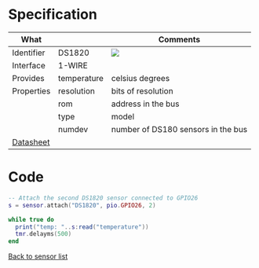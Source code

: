 # Specification

| What         |             | Comments                    |
|--------------|-------------|-----------------------------|
| Identifier   | DS1820      | ![](http://git.whitecatboard.org/ds1820.png)                            |
| Interface    | 1-WIRE      |                             |
| Provides     | temperature | celsius degrees             |
| Properties   | resolution  | bits of resolution          |
|              | rom         | address in the bus          |
|              | type        | model                       |
|              | numdev      | number of DS180 sensors in the bus |
| [Datasheet](https://datasheets.maximintegrated.com/en/ds/DS18S20.pdf)           |             |                                  |


# Code

```lua
-- Attach the second DS1820 sensor connected to GPIO26
s = sensor.attach("DS1820", pio.GPIO26, 2)

while true do
  print("temp: "..s:read("temperature"))
  tmr.delayms(500)
end
```

[Back to sensor list](https://github.com/whitecatboard/Lua-RTOS-ESP32/wiki/Sensor-module#supported-sensors)